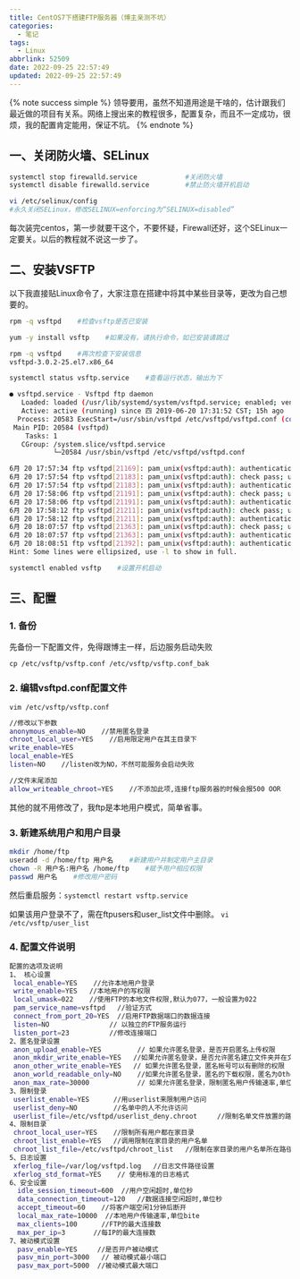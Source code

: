 ```yaml
---
title: CentOS7下搭建FTP服务器（博主亲测不坑）
categories:
  - 笔记
tags:
  - Linux
abbrlink: 52509
date: 2022-09-25 22:57:49
updated: 2022-09-25 22:57:49
---
```


{% note success simple %}
领导要用，虽然不知道用途是干啥的，估计跟我们最近做的项目有关系。网络上搜出来的教程很多，配置复杂，而且不一定成功，很烦，我的配置肯定能用，保证不坑。
{% endnote %}

## 一、关闭防火墙、SELinux

```bash
systemctl stop firewalld.service            #关闭防火墙
systemctl disable firewalld.service         #禁止防火墙开机启动

vi /etc/selinux/config  
#永久关闭SELinux，修改SELINUX=enforcing为“SELINUX=disabled”
```

每次装完centos，第一步就要干这个，不要怀疑，Firewall还好，这个SELinux一定要关。以后的教程就不说这一步了。

## 二、安装VSFTP

以下我直接贴Linux命令了，大家注意在搭建中将其中某些目录等，更改为自己想要的。

```bash
rpm -q vsftpd    #检查vsftp是否已安装

yum -y install vsftp    #如果没有，请执行命令，如已安装请跳过

rpm -q vsftpd    #再次检查下安装信息
vsftpd-3.0.2-25.el7.x86_64

systemctl status vsftp.service    #查看运行状态，输出为下

● vsftpd.service - Vsftpd ftp daemon
   Loaded: loaded (/usr/lib/systemd/system/vsftpd.service; enabled; vendor preset: disabled)
   Active: active (running) since 四 2019-06-20 17:31:52 CST; 15h ago
  Process: 20583 ExecStart=/usr/sbin/vsftpd /etc/vsftpd/vsftpd.conf (code=exited, status=0/SUCCESS)
 Main PID: 20584 (vsftpd)
    Tasks: 1
   CGroup: /system.slice/vsftpd.service
           └─20584 /usr/sbin/vsftpd /etc/vsftpd/vsftpd.conf

6月 20 17:57:34 ftp vsftpd[21169]: pam_unix(vsftpd:auth): authentication failure; logname= uid=0 e...ogon
6月 20 17:57:54 ftp vsftpd[21183]: pam_unix(vsftpd:auth): check pass; user unknown
6月 20 17:57:54 ftp vsftpd[21183]: pam_unix(vsftpd:auth): authentication failure; logname= uid=0 e...ogon
6月 20 17:58:06 ftp vsftpd[21191]: pam_unix(vsftpd:auth): check pass; user unknown
6月 20 17:58:06 ftp vsftpd[21191]: pam_unix(vsftpd:auth): authentication failure; logname= uid=0 e...ogon
6月 20 17:58:12 ftp vsftpd[21211]: pam_unix(vsftpd:auth): check pass; user unknown
6月 20 17:58:12 ftp vsftpd[21211]: pam_unix(vsftpd:auth): authentication failure; logname= uid=0 e...ogon
6月 20 18:07:57 ftp vsftpd[21363]: pam_unix(vsftpd:auth): check pass; user unknown
6月 20 18:07:57 ftp vsftpd[21363]: pam_unix(vsftpd:auth): authentication failure; logname= uid=0 e...ogon
6月 20 18:08:51 ftp vsftpd[21392]: pam_unix(vsftpd:auth): authentication failure; logname= uid=0 e...oftp
Hint: Some lines were ellipsized, use -l to show in full.

systemctl enabled vsftp    #设置开机启动
```

## 三、配置

### 1. 备份

先备份一下配置文件，免得跟博主一样，后边服务启动失败

`cp /etc/vsftp/vsftp.conf /etc/vsftp/vsftp.conf_bak`

### 2. 编辑vsftpd.conf配置文件

```vim /etc/vsftp/vsftp.conf```

```bash
//修改以下参数
anonymous_enable=NO    //禁用匿名登录
chroot_local_user=YES    //启用限定用户在其主目录下
write_enable=YES
local_enable=YES
listen=NO    //listen改为NO，不然可能服务会启动失败

//文件末尾添加
allow_writeable_chroot=YES    //不添加此项,连接ftp服务器的时候会报500 OOR
```

其他的就不用修改了，我ftp是本地用户模式，简单省事。

### 3. 新建系统用户和用户目录

```bash
mkdir /home/ftp
useradd -d /home/ftp 用户名    #新建用户并制定用户主目录
chown -R 用户名:用户名 /home/ftp    #赋予用户相应权限
passwd 用户名    #修改用户密码
```

然后重启服务：`systemctl restart vsftp.service`

如果该用户登录不了，需在ftpusers和user_list文件中删除。
`vi /etc/vsftp/user_list`

### 4. 配置文件说明

```bash
配置的选项及说明
1、 核心设置 
 local_enable=YES    //允许本地用户登录
 write_enable=YES   //本地用户的写权限
 local_umask=022    //使用FTP的本地文件权限,默认为077，一般设置为022
 pam_service_name=vsftpd   //验证方式
 connect_from_port_20=YES  //启用FTP数据端口的数据连接
 listen=NO               // 以独立的FTP服务运行
 listen_port=23          //修改连接端口
2、匿名登录设置
 anon_upload_enable=YES         // 如果允许匿名登录，是否开启匿名上传权限
 anon_mkdir_write_enable=YES   //如果允许匿名登录，是否允许匿名建立文件夹并在文件夹内上传文件
 anon_other_write_enable=YES   // 如果允许匿名登录，匿名帐号可以有删除的权限
 anon_world_readable_only=NO    //如果允许匿名登录，匿名的下载权限，匿名为Other,可设置目录/文件属性控制
 anon_max_rate=30000            // 如果允许匿名登录，限制匿名用户传输速率,单位bite
3、限制登录  
 userlist_enable=YES      //用userlist来限制用户访问
 userlist_deny=NO         //名单中的人不允许访问
 userlist_file=/etc/vsftpd/userlist_deny.chroot     //限制名单文件放置的路径
4、限制目录
 chroot_local_user=YES    //限制所有用户都在家目录
 chroot_list_enable=YES   //调用限制在家目录的用户名单
 chroot_list_file=/etc/vsftpd/chroot_list   //限制在家目录的用户名单所在路径
5、日志设置
 xferlog_file=/var/log/vsftpd.log   //日志文件路径设置
 xferlog_std_format=YES    // 使用标准的日志格式
6、安全设置 
  idle_session_timeout=600  //用户空闲超时,单位秒
  data_connection_timeout=120   //数据连接空闲超时,单位秒
  accept_timeout=60    //将客户端空闲1分钟后断开
  local_max_rate=10000  //本地用户传输速率,单位bite
  max_clients=100      //FTP的最大连接数
  max_per_ip=3       //每IP的最大连接数
7、被动模式设置
  pasv_enable=YES     //是否开户被动模式
  pasv_min_port=3000   // 被动模式最小端口
  pasv_max_port=5000  //被动模式最大端口
```